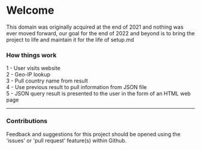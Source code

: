 # Welcome

This domain was originally acquired at the end of 2021 and nothing was ever moved forward, our goal for the end of 2022 and beyond is to bring the project to life and maintain it for the life of setup.md

### How things work

1 - User visits website  
2 - Geo-IP lookup  
3 - Pull country name from result  
4 - Use previous result to pull information from JSON file  
5 - JSON query result is presented to the user in the form of an HTML web page

---

### Contributions

Feedback and suggestions for this project should be opened using the 'issues' or 'pull request' feature(s) within Github. 

